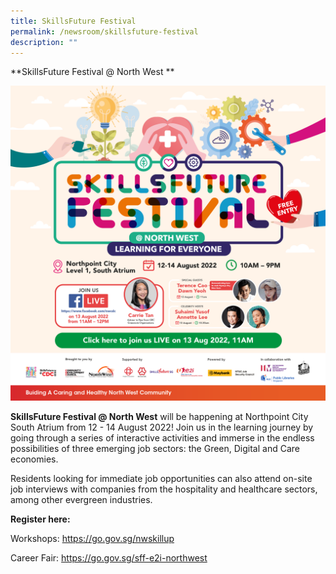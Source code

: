 ```yaml
---
title: SkillsFuture Festival
permalink: /newsroom/skillsfuture-festival
description: ""
---
```

**SkillsFuture Festival @ North West **

![](/images/NewsRoom/NWC206_CDC%20site%20Web%20Banner_2048x2048px_FA.png)

**SkillsFuture Festival @ North West** will be happening at Northpoint City South Atrium from 12 - 14 August 2022! Join us in the learning journey by going through a series of interactive activities and immerse in the endless possibilities of three emerging job sectors: the Green, Digital and Care economies.    

Residents looking for immediate job opportunities can also attend on-site job interviews with companies from the hospitality and healthcare sectors, among other evergreen industries.

**Register here:**

Workshops: https://go.gov.sg/nwskillup

Career Fair: https://go.gov.sg/sff-e2i-northwest